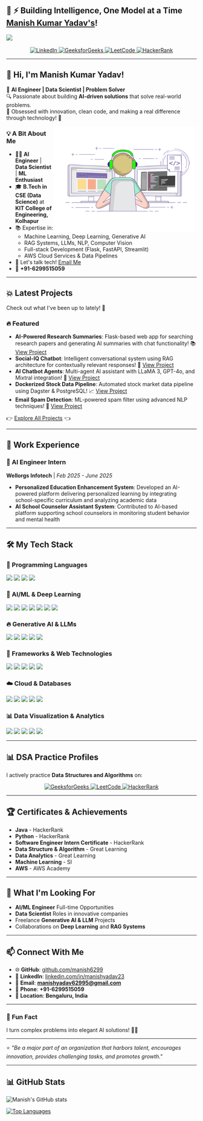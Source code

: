 ## 🚀 ⚡ Building Intelligence, One Model at a Time  [Manish Kumar Yadav's](https://manishkumaryadav.netlify.app/)!  
<a href="https://github.com/manish6299"><img src="https://media.giphy.com/media/hvRJCLFzcasrR4ia7z/giphy.gif" width="25px"></a>

<div align="center">
  <a href="https://www.linkedin.com/in/manishyadav23/" target="_blank">
    <img src="https://img.shields.io/badge/LinkedIn-0A66C2?style=for-the-badge&logo=linkedin&logoColor=white" alt="LinkedIn">
  </a>
  <a href="https://www.geeksforgeeks.org/user/manishyadav6299/" target="_blank">
    <img src="https://img.shields.io/badge/GeeksforGeeks-00C851?style=for-the-badge&logo=geeksforgeeks&logoColor=white" alt="GeeksforGeeks">
  </a>
  <a href="https://leetcode.com/u/manishyadav6299/" target="_blank">
    <img src="https://img.shields.io/badge/LeetCode-FFA116?style=for-the-badge&logo=leetcode&logoColor=white" alt="LeetCode">
  </a>
  <a href="https://www.hackerrank.com/profile/manishyadav6299" target="_blank">
    <img src="https://img.shields.io/badge/HackerRank-2EC866?style=for-the-badge&logo=hackerrank&logoColor=white" alt="HackerRank">
  </a>
</div>

---

## 👋 Hi, I'm Manish Kumar Yadav!  
🚀 **AI Engineer | Data Scientist | Problem Solver**  
🔍 Passionate about building **AI-driven solutions** that solve real-world problems.  
🎯 Obsessed with innovation, clean code, and making a real difference through technology! 🚀  

<img align="right" alt="GIF" src="https://github.com/Keshav-Kant/Keshav-Kant/blob/master/coding.gif?raw=true" width="380" height="280" />

### 💡 A Bit About Me
- 👨‍💻 **AI Engineer** | **Data Scientist** | **ML Enthusiast**  
- 🎓 **B.Tech in CSE (Data Science)** at **KIT College of Engineering, Kolhapur**  
- 📚 Expertise in:  
  - Machine Learning, Deep Learning, Generative AI  
  - RAG Systems, LLMs, NLP, Computer Vision  
  - Full-stack Development (Flask, FastAPI, Streamlit)  
  - AWS Cloud Services & Data Pipelines  
- 💌 Let's talk tech! [Email Me](mailto:manishyadav62995@gmail.com)  
- 📱 **+91-6299515059**  

---

## 💥 Latest Projects  
Check out what I've been up to lately! 🚀

### 🔥 Featured

- **AI-Powered Research Summaries**: Flask-based web app for searching research papers and generating AI summaries with chat functionality! 📚 [View Project](https://github.com/manish6299/AI-Powered-Research-Summaries)
- **Social-IQ Chatbot**: Intelligent conversational system using RAG architecture for contextually relevant responses! 🤖 [View Project](https://github.com/manish6299/Social-IQ-Chatbot)
- **AI Chatbot Agents**: Multi-agent AI assistant with LLaMA 3, GPT-4o, and Mixtral integration! 🧠 [View Project](https://github.com/manish6299/AI-Chatbot-Agents)
- **Dockerized Stock Data Pipeline**: Automated stock market data pipeline using Dagster & PostgreSQL! 📈 [View Project](https://github.com/manish6299/stock-data-pipeline)
- **Email Spam Detection**: ML-powered spam filter using advanced NLP techniques! 📧 [View Project](https://github.com/manish6299/email-spam-detection)

👉 [Explore All Projects](https://github.com/manish6299?tab=repositories) 👈

---

## 🏢 Work Experience

### 🚀 AI Engineer Intern  
**Wellorgs Infotech** | *Feb 2025 - June 2025*
- **Personalized Education Enhancement System**: Developed an AI-powered platform delivering personalized learning by integrating school-specific curriculum and analyzing academic data
- **AI School Counselor Assistant System**: Contributed to AI-based platform supporting school counselors in monitoring student behavior and mental health

---

## 🛠️ My Tech Stack  

### 📌 Programming Languages
<p align="left">
  <img src="https://img.shields.io/badge/Python-3776AB?style=for-the-badge&logo=python&logoColor=white"/>
  <img src="https://img.shields.io/badge/Java-007396?style=for-the-badge&logo=java&logoColor=white"/>
  <img src="https://img.shields.io/badge/SQL-025E8C?style=for-the-badge&logo=database&logoColor=white"/>
  <img src="https://img.shields.io/badge/JavaScript-F7DF1E?style=for-the-badge&logo=javascript&logoColor=black"/>
</p>

### 🤖 AI/ML & Deep Learning  
<p align="left">
  <img src="https://img.shields.io/badge/TensorFlow-FF6F00?style=for-the-badge&logo=tensorflow&logoColor=white"/>
  <img src="https://img.shields.io/badge/Keras-D00000?style=for-the-badge&logo=keras&logoColor=white"/>
  <img src="https://img.shields.io/badge/PyTorch-EE4C2C?style=for-the-badge&logo=pytorch&logoColor=white"/>
  <img src="https://img.shields.io/badge/OpenCV-5C3EE8?style=for-the-badge&logo=opencv&logoColor=white"/>
  <img src="https://img.shields.io/badge/scikit--learn-F7931E?style=for-the-badge&logo=scikit-learn&logoColor=white"/>
  <img src="https://img.shields.io/badge/Pandas-150458?style=for-the-badge&logo=pandas&logoColor=white"/>
  <img src="https://img.shields.io/badge/NumPy-013243?style=for-the-badge&logo=numpy&logoColor=white"/>
</p>

### 🔥 Generative AI & LLMs
<p align="left">
  <img src="https://img.shields.io/badge/OpenAI-412991?style=for-the-badge&logo=openai&logoColor=white"/>
  <img src="https://img.shields.io/badge/LangChain-121212?style=for-the-badge&logo=chainlink&logoColor=white"/>
  <img src="https://img.shields.io/badge/HuggingFace-FFD21E?style=for-the-badge&logo=huggingface&logoColor=black"/>
  <img src="https://img.shields.io/badge/RAG-4285F4?style=for-the-badge&logo=google&logoColor=white"/>
  <img src="https://img.shields.io/badge/Groq-000000?style=for-the-badge&logo=groq&logoColor=white"/>
</p>

### 🚀 Frameworks & Web Technologies  
<p align="left">
  <img src="https://img.shields.io/badge/Flask-000000?style=for-the-badge&logo=flask&logoColor=white"/>
  <img src="https://img.shields.io/badge/FastAPI-009688?style=for-the-badge&logo=fastapi&logoColor=white"/>
  <img src="https://img.shields.io/badge/Streamlit-FF4B4B?style=for-the-badge&logo=streamlit&logoColor=white"/>
  <img src="https://img.shields.io/badge/HTML5-E34F26?style=for-the-badge&logo=html5&logoColor=white"/>
  <img src="https://img.shields.io/badge/CSS3-1572B6?style=for-the-badge&logo=css3&logoColor=white"/>
</p>

### ☁️ Cloud & Databases  
<p align="left">
  <img src="https://img.shields.io/badge/AWS-FF9900?style=for-the-badge&logo=amazonaws&logoColor=white"/>
  <img src="https://img.shields.io/badge/MongoDB-4ea94b?style=for-the-badge&logo=mongodb&logoColor=white"/>
  <img src="https://img.shields.io/badge/PostgreSQL-316192?style=for-the-badge&logo=postgresql&logoColor=white"/>
  <img src="https://img.shields.io/badge/Firebase-FFCA28?style=for-the-badge&logo=firebase&logoColor=black"/>
  <img src="https://img.shields.io/badge/DynamoDB-4053D6?style=for-the-badge&logo=amazon-dynamodb&logoColor=white"/>
</p>

### 📊 Data Visualization & Analytics
<p align="left">
  <img src="https://img.shields.io/badge/Matplotlib-11557c?style=for-the-badge&logo=matplotlib&logoColor=white"/>
  <img src="https://img.shields.io/badge/Seaborn-3776AB?style=for-the-badge&logo=seaborn&logoColor=white"/>
  <img src="https://img.shields.io/badge/Plotly-3F4F75?style=for-the-badge&logo=plotly&logoColor=white"/>
  <img src="https://img.shields.io/badge/Power_BI-F2C811?style=for-the-badge&logo=power-bi&logoColor=black"/>
  <img src="https://img.shields.io/badge/Excel-217346?style=for-the-badge&logo=microsoft-excel&logoColor=white"/>
</p>

---

## 📊 DSA Practice Profiles  
I actively practice **Data Structures and Algorithms** on:  

<div align="center">
  <a href="https://www.geeksforgeeks.org/user/manishyadav6299/" target="_blank">
    <img src="https://img.shields.io/badge/GeeksforGeeks-00C851?style=for-the-badge&logo=geeksforgeeks&logoColor=white" alt="GeeksforGeeks">
  </a>
  <a href="https://leetcode.com/u/manishyadav6299/" target="_blank">
    <img src="https://img.shields.io/badge/LeetCode-FFA116?style=for-the-badge&logo=leetcode&logoColor=white" alt="LeetCode">
  </a>
  <a href="https://www.hackerrank.com/profile/manishyadav6299" target="_blank">
    <img src="https://img.shields.io/badge/HackerRank-2EC866?style=for-the-badge&logo=hackerrank&logoColor=white" alt="HackerRank">
  </a>
</div>

---

## 🏆 Certificates & Achievements
- **Java** - HackerRank  
- **Python** - HackerRank  
- **Software Engineer Intern Certificate** - HackerRank  
- **Data Structure & Algorithm** - Great Learning  
- **Data Analytics** - Great Learning  
- **Machine Learning** - SI  
- **AWS** - AWS Academy  

---

## 🎯 What I'm Looking For
- **AI/ML Engineer** Full-time Opportunities  
- **Data Scientist** Roles in innovative companies  
- Freelance **Generative AI & LLM** Projects  
- Collaborations on **Deep Learning** and **RAG Systems**  

---

## 📫 Connect With Me
- 🌐 **GitHub**: [github.com/manish6299](https://github.com/manish6299)  
- 💼 **LinkedIn**: [linkedin.com/in/manishyadav23](https://www.linkedin.com/in/manishyadav23/)  
- 📧 **Email**: **manishyadav62995@gmail.com**  
- 📱 **Phone**: **+91-6299515059**  
- 📍 **Location**: **Bengaluru, India**  

---

### 🎯 Fun Fact  
I turn complex problems into elegant AI solutions! 🤖✨  

---

⭐️ *"Be a major part of an organization that harbors talent, encourages innovation, provides challenging tasks, and promotes growth."*

---

## 📊 GitHub Stats  


<!--END_SECTION:waka-->

![Manish's GitHub stats](https://github-readme-stats.vercel.app/api?username=manish6299&show_icons=true&theme=radical)

[![Top Languages](https://github-readme-stats.vercel.app/api/top-langs/?username=manish6299&layout=compact&theme=radical)](https://github.com/manish6299)
